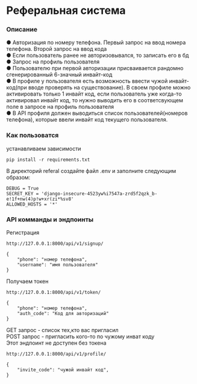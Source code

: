 # Реферальная система

### Описание
●	Авторизация по номеру телефона. Первый запрос на ввод номера телефона. Второй запрос на ввод кода \
●	Если пользователь ранее не авторизовывался, то записать его в бд \
●	Запрос на профиль пользователя \
●	Пользователю при первой авторизации присваивается рандомно сгенерированный 6-значный инвайт-код \
●	В профиле у пользователя есть возможность ввести чужой инвайт-код(при вводе проверять на существование). В своем профиле можно активировать только 1 инвайт код, если пользователь уже когда-то активировал инвайт код, то нужно выводить его в соответсвующем поле в запросе на профиль пользователя \
●	В API профиля должен выводиться список пользователей(номеров телефона), которые ввели инвайт код текущего пользователя. 
### Как пользоватся
устанавливаем зависимости

```
pip install -r requirements.txt
```
В директорий referal создайте файл .env и заполните следующим образом:

```
DEBUG = True
SECRET_KEY = 'django-insecure-4523yw%i7547a-zrd5f2qzk_b-e!1f+nw(4)p!w+xr(zi*%sv8'
ALLOWED_HOSTS = '*'
```
### API комманды и эндпоинты

Регистрация
```
http://127.0.0.1:8000/api/v1/signup/

{
    "phone": "номер телефона",
    "username": "имя пользователя"
}
```
Получаем токен
```
http://127.0.0.1:8000/api/v1/token/

{
    "phone": "номер телефона",
    "auth_code": "Код для авторизаций"
}
```
GET запрос - список тех,кто вас пригласил\
POST запрос - пригласить кого-то по чужому инват коду\
Этот эндпоинт не доступен без токена
```
http://127.0.0.1:8000/api/v1/profile/

{
    "invite_code": "чужой инвайт код",
}
```
